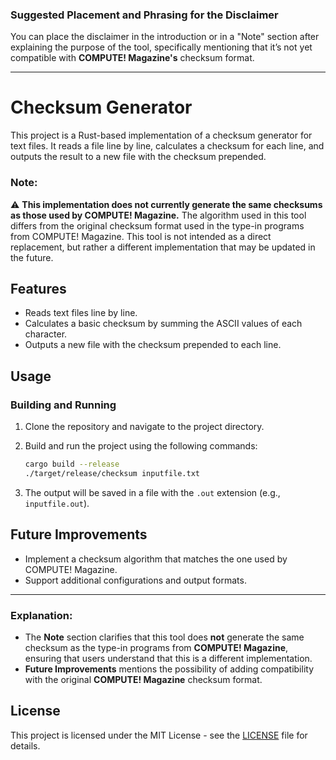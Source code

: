 ### Suggested Placement and Phrasing for the Disclaimer

You can place the disclaimer in the introduction or in a "Note" section after explaining the purpose of the tool, specifically mentioning that it’s not yet compatible with **COMPUTE! Magazine's** checksum format.

---

# Checksum Generator

This project is a Rust-based implementation of a checksum generator for text files. It reads a file line by line, calculates a checksum for each line, and outputs the result to a new file with the checksum prepended.

### Note:
⚠️ **This implementation does not currently generate the same checksums as those used by COMPUTE! Magazine.** The algorithm used in this tool differs from the original checksum format used in the type-in programs from COMPUTE! Magazine. This tool is not intended as a direct replacement, but rather a different implementation that may be updated in the future.

## Features
- Reads text files line by line.
- Calculates a basic checksum by summing the ASCII values of each character.
- Outputs a new file with the checksum prepended to each line.

## Usage

### Building and Running
1. Clone the repository and navigate to the project directory.
2. Build and run the project using the following commands:
   ```bash
   cargo build --release
   ./target/release/checksum inputfile.txt
   ```

3. The output will be saved in a file with the `.out` extension (e.g., `inputfile.out`).

## Future Improvements
- Implement a checksum algorithm that matches the one used by COMPUTE! Magazine.
- Support additional configurations and output formats.

---

### Explanation:
- The **Note** section clarifies that this tool does **not** generate the same checksum as the type-in programs from **COMPUTE! Magazine**, ensuring that users understand that this is a different implementation.
- **Future Improvements** mentions the possibility of adding compatibility with the original **COMPUTE! Magazine** checksum format.


## License
This project is licensed under the MIT License - see the [LICENSE](LICENSE) file for details.